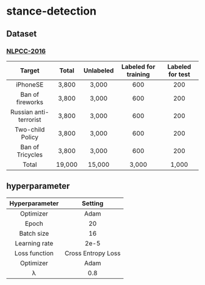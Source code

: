 # stance-detection



## Dataset

### [NLPCC-2016](http://tcci.ccf.org.cn/conference/2016/pages/page05_CFPTasks.html)

|         Target         | Total  | Unlabeled | Labeled for training | Labeled for test |
| :--------------------: | :----: | :-------: | :------------------: | :--------------: |
|        iPhoneSE        | 3,800  |   3,000   |         600          |       200        |
|    Ban of fireworks    | 3,800  |   3,000   |         600          |       200        |
| Russian anti-terrorist | 3,800  |   3,000   |         600          |       200        |
|    Two-child Policy    | 3,800  |   3,000   |         600          |       200        |
|    Ban of Tricycles    | 3,800  |   3,000   |         600          |       200        |
|         Total          | 19,000 |  15,000   |        3,000         |      1,000       |



## hyperparameter

| Hyperparameter |      Setting       |
| :------------: | :----------------: |
|   Optimizer    |        Adam        |
|     Epoch      |         20         |
|   Batch size   |         16         |
| Learning rate  |        2e-5        |
| Loss function  | Cross Entropy Loss |
|   Optimizer    |        Adam        |
|       λ        |        0.8         |
